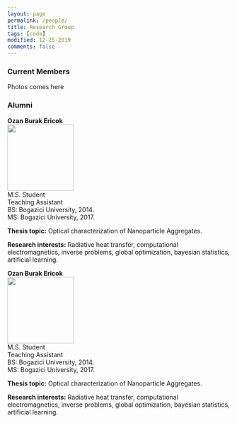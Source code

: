 ```yaml
---
layout: page
permalink: /people/
title: Research Group
tags: [code]
modified: 12-25-2019
comments: false
---
```


### Current Members

Photos comes here

### Alumni
**Ozan Burak Ericok** <br />
<img src="{{ site.github.url }}/images/people/ozanericok.jpeg" height="150" width="150"><br />
M.S. Student <br />
Teaching Assistant <br />
BS:  Bogazici University, 2014. <br />
MS: Bogazici University, 2017. <br />

**Thesis topic:** Optical characterization of Nanoparticle Aggregates. <br />

**Research interests:** Radiative heat transfer, computational electromagnetics, inverse problems, global optimization, bayesian statistics, artificial learning. <br />

**Ozan Burak Ericok** <br />
<img src="{{ site.github.url }}/images/people/ozanericok.jpeg" height="150" width="150"><br />
M.S. Student <br />
Teaching Assistant <br />
BS:  Bogazici University, 2014. <br />
MS: Bogazici University, 2017. <br />

**Thesis topic:** Optical characterization of Nanoparticle Aggregates. <br />

**Research interests:** Radiative heat transfer, computational electromagnetics, inverse problems, global optimization, bayesian statistics, artificial learning. <br />



